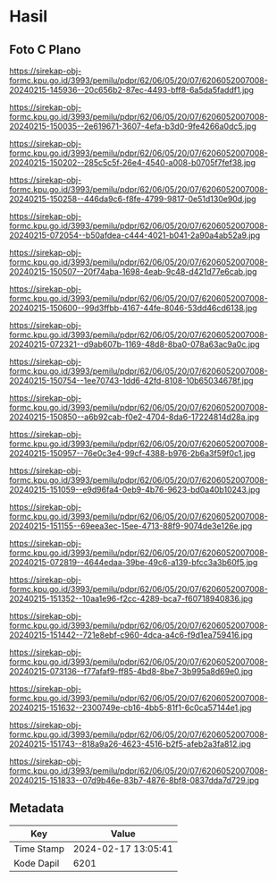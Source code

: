 # Hasil

## Foto C Plano

https://sirekap-obj-formc.kpu.go.id/3993/pemilu/pdpr/62/06/05/20/07/6206052007008-20240215-145936--20c656b2-87ec-4493-bff8-6a5da5faddf1.jpg

https://sirekap-obj-formc.kpu.go.id/3993/pemilu/pdpr/62/06/05/20/07/6206052007008-20240215-150035--2e619671-3607-4efa-b3d0-9fe4266a0dc5.jpg

https://sirekap-obj-formc.kpu.go.id/3993/pemilu/pdpr/62/06/05/20/07/6206052007008-20240215-150202--285c5c5f-26e4-4540-a008-b0705f7fef38.jpg

https://sirekap-obj-formc.kpu.go.id/3993/pemilu/pdpr/62/06/05/20/07/6206052007008-20240215-150258--446da9c6-f8fe-4799-9817-0e51d130e90d.jpg

https://sirekap-obj-formc.kpu.go.id/3993/pemilu/pdpr/62/06/05/20/07/6206052007008-20240215-072054--b50afdea-c444-4021-b041-2a90a4ab52a9.jpg

https://sirekap-obj-formc.kpu.go.id/3993/pemilu/pdpr/62/06/05/20/07/6206052007008-20240215-150507--20f74aba-1698-4eab-9c48-d421d77e6cab.jpg

https://sirekap-obj-formc.kpu.go.id/3993/pemilu/pdpr/62/06/05/20/07/6206052007008-20240215-150600--99d3ffbb-4167-44fe-8046-53dd46cd6138.jpg

https://sirekap-obj-formc.kpu.go.id/3993/pemilu/pdpr/62/06/05/20/07/6206052007008-20240215-072321--d9ab607b-1169-48d8-8ba0-078a63ac9a0c.jpg

https://sirekap-obj-formc.kpu.go.id/3993/pemilu/pdpr/62/06/05/20/07/6206052007008-20240215-150754--1ee70743-1dd6-42fd-8108-10b65034678f.jpg

https://sirekap-obj-formc.kpu.go.id/3993/pemilu/pdpr/62/06/05/20/07/6206052007008-20240215-150850--a6b92cab-f0e2-4704-8da6-17224814d28a.jpg

https://sirekap-obj-formc.kpu.go.id/3993/pemilu/pdpr/62/06/05/20/07/6206052007008-20240215-150957--76e0c3e4-99cf-4388-b976-2b6a3f59f0c1.jpg

https://sirekap-obj-formc.kpu.go.id/3993/pemilu/pdpr/62/06/05/20/07/6206052007008-20240215-151059--e9d96fa4-0eb9-4b76-9623-bd0a40b10243.jpg

https://sirekap-obj-formc.kpu.go.id/3993/pemilu/pdpr/62/06/05/20/07/6206052007008-20240215-151155--69eea3ec-15ee-4713-88f9-9074de3e126e.jpg

https://sirekap-obj-formc.kpu.go.id/3993/pemilu/pdpr/62/06/05/20/07/6206052007008-20240215-072819--4644edaa-39be-49c6-a139-bfcc3a3b60f5.jpg

https://sirekap-obj-formc.kpu.go.id/3993/pemilu/pdpr/62/06/05/20/07/6206052007008-20240215-151352--10aa1e96-f2cc-4289-bca7-f60718940836.jpg

https://sirekap-obj-formc.kpu.go.id/3993/pemilu/pdpr/62/06/05/20/07/6206052007008-20240215-151442--721e8ebf-c960-4dca-a4c6-f9d1ea759416.jpg

https://sirekap-obj-formc.kpu.go.id/3993/pemilu/pdpr/62/06/05/20/07/6206052007008-20240215-073136--f77afaf9-ff85-4bd8-8be7-3b995a8d69e0.jpg

https://sirekap-obj-formc.kpu.go.id/3993/pemilu/pdpr/62/06/05/20/07/6206052007008-20240215-151632--2300749e-cb16-4bb5-81f1-6c0ca57144e1.jpg

https://sirekap-obj-formc.kpu.go.id/3993/pemilu/pdpr/62/06/05/20/07/6206052007008-20240215-151743--818a9a26-4623-4516-b2f5-afeb2a3fa812.jpg

https://sirekap-obj-formc.kpu.go.id/3993/pemilu/pdpr/62/06/05/20/07/6206052007008-20240215-151833--07d9b46e-83b7-4876-8bf8-0837dda7d729.jpg


## Metadata

| Key        | Value               |
| ---------- | ------------------- |
| Time Stamp | 2024-02-17 13:05:41 |
| Kode Dapil | 6201                |



